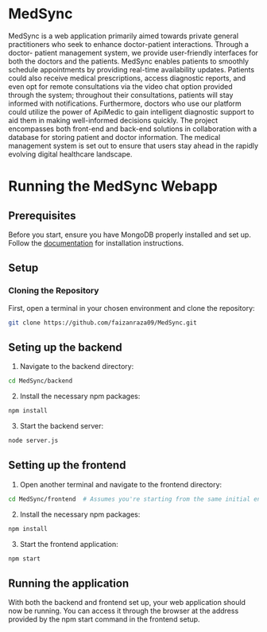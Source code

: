 # MedSync

MedSync is a web application primarily aimed towards private general
practitioners who seek to enhance doctor-patient interactions. Through a doctor-
patient management system, we provide user-friendly interfaces for both the
doctors and the patients. MedSync enables patients to smoothly schedule
appointments by providing real-time availability updates. Patients could also
receive medical prescriptions, access diagnostic reports, and even opt for remote
consultations via the video chat option provided through the system; throughout
their consultations, patients will stay informed with notifications. Furthermore,
doctors who use our platform could utilize the power of ApiMedic to gain intelligent
diagnostic support to aid them in making well-informed decisions quickly. The
project encompasses both front-end and back-end solutions in collaboration with
a database for storing patient and doctor information. The medical management
system is set out to ensure that users stay ahead in the rapidly evolving digital
healthcare landscape.

# Running the MedSync Webapp

## Prerequisites
Before you start, ensure you have MongoDB properly installed and set up. Follow the [documentation](https://www.mongodb.com/docs/manual/installation/) for installation instructions.

## Setup

### Cloning the Repository
First, open a terminal in your chosen environment and clone the repository:
```bash
git clone https://github.com/faizanraza09/MedSync.git
```

## Seting up the backend

1. Navigate to the backend directory:
```bash
cd MedSync/backend
```
2. Install the necessary npm packages:
```bash
npm install
```
3. Start the backend server:
```bash
node server.js

```
## Setting up the frontend

1. Open another terminal and navigate to the frontend directory:

```bash
cd MedSync/frontend  # Assumes you're starting from the same initial environment
```

2. Install the necessary npm packages:
```bash
npm install
```

3. Start the frontend application:
```bash
npm start
```

## Running the application
With both the backend and frontend set up, your web application should now be running. You can access it through the browser at the address provided by the npm start command in the frontend setup.








